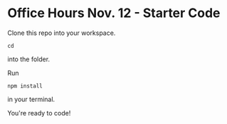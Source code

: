 Office Hours Nov. 12 - Starter Code
===================================

Clone this repo into your workspace.
<pre><code>cd</code></pre> into the folder.
Run <pre><code>npm install</code></pre> in your terminal.

You're ready to code!